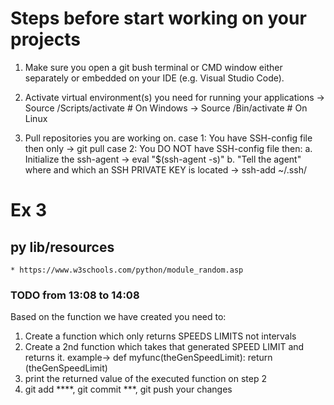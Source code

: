 # Steps before start working on your projects

1. Make sure you open a git bush terminal or CMD window either separately or embedded on your IDE (e.g. Visual Studio Code).

2. Activate virtual environment(s) you need for running your applications
    -> Source <location of your virtual environment>/Scripts/activate  # On Windows
    -> Source <location of your virtual environment>/Bin/activate # On Linux
3. Pull repositories you are working on.
    case 1: You have SSH-config file then only -> git pull
    case 2: You DO NOT have SSH-config file then:
        a. Initialize the ssh-agent
            -> eval "$(ssh-agent -s)"
        b. "Tell the agent" where and which an SSH PRIVATE KEY is located
            -> ssh-add ~/.ssh/<name of your PRIVATE KEY> 


# Ex 3
## py lib/resources
    * https://www.w3schools.com/python/module_random.asp

### TODO from 13:08 to 14:08
Based on the function we have created you need to:
1. Create a function which only returns SPEEDS LIMITS not intervals
2. Create a 2nd function which takes that generated SPEED LIMIT and returns it.
    example-> def myfunc(theGenSpeedLimit):
                    return (theGenSpeedLimit)
3. print the returned value of the executed function on step 2
4. git add ****, git commit ***, git push your changes